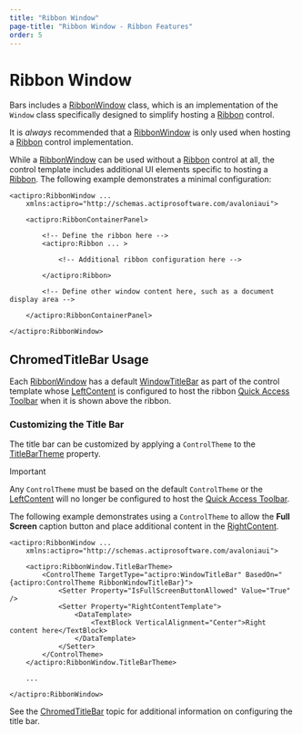 ```yaml
---
title: "Ribbon Window"
page-title: "Ribbon Window - Ribbon Features"
order: 5
---
```

# Ribbon Window

Bars includes a [RibbonWindow](xref:@ActiproUIRoot.Controls.Bars.RibbonWindow) class, which is an implementation of the `Window` class specifically designed to simplify hosting a [Ribbon](xref:@ActiproUIRoot.Controls.Bars.Ribbon) control.

It is *always* recommended that a [RibbonWindow](xref:@ActiproUIRoot.Controls.Bars.RibbonWindow) is only used when hosting a [Ribbon](xref:@ActiproUIRoot.Controls.Bars.Ribbon) control implementation.

While a [RibbonWindow](xref:@ActiproUIRoot.Controls.Bars.RibbonWindow) can be used without a [Ribbon](xref:@ActiproUIRoot.Controls.Bars.Ribbon) control at all, the control template includes additional UI elements specific to hosting a [Ribbon](xref:@ActiproUIRoot.Controls.Bars.Ribbon).  The following example demonstrates a minimal configuration:

```xaml
<actipro:RibbonWindow ...
	xmlns:actipro="http://schemas.actiprosoftware.com/avaloniaui">

	<actipro:RibbonContainerPanel>

		<!-- Define the ribbon here -->
		<actipro:Ribbon ... >

			<!-- Additional ribbon configuration here -->

		</actipro:Ribbon>

		<!-- Define other window content here, such as a document display area -->

	</actipro:RibbonContainerPanel>

</actipro:RibbonWindow>
```

## ChromedTitleBar Usage

Each [RibbonWindow](xref:@ActiproUIRoot.Controls.Bars.RibbonWindow) has a default [WindowTitleBar](../../shared/controls/chromed-title-bar.md) as part of the control template whose [LeftContent](xref:@ActiproUIRoot.Controls.Primitives.ChromedTitleBar.LeftContent) is configured to host the ribbon [Quick Access Toolbar](quick-access-toolbar.md) when it is shown above the ribbon.

### Customizing the Title Bar

The title bar can be customized by applying a `ControlTheme` to the [TitleBarTheme](xref:@ActiproUIRoot.Controls.Bars.RibbonWindow.TitleBarTheme) property.

> [!IMPORTANT]
> Any `ControlTheme` must be based on the default `ControlTheme` or the [LeftContent](xref:@ActiproUIRoot.Controls.Primitives.ChromedTitleBar.LeftContent) will no longer be configured to host the [Quick Access Toolbar](quick-access-toolbar.md).

The following example demonstrates using a `ControlTheme` to allow the **Full Screen** caption button and place additional content in the [RightContent](xref:@ActiproUIRoot.Controls.Primitives.ChromedTitleBar.RightContent).

```xaml
<actipro:RibbonWindow ...
	xmlns:actipro="http://schemas.actiprosoftware.com/avaloniaui">

	<actipro:RibbonWindow.TitleBarTheme>
		<ControlTheme TargetType="actipro:WindowTitleBar" BasedOn="{actipro:ControlTheme RibbonWindowTitleBar}">
			<Setter Property="IsFullScreenButtonAllowed" Value="True" />
			<Setter Property="RightContentTemplate">
				<DataTemplate>
					<TextBlock VerticalAlignment="Center">Right content here</TextBlock>
				</DataTemplate>
			</Setter>
		</ControlTheme>
	</actipro:RibbonWindow.TitleBarTheme>

	...

</actipro:RibbonWindow>
```

See the [ChromedTitleBar](../../shared/controls/chromed-title-bar.md) topic for additional information on configuring the title bar.